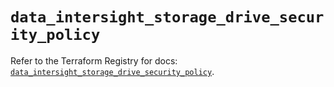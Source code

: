 # `data_intersight_storage_drive_security_policy`

Refer to the Terraform Registry for docs: [`data_intersight_storage_drive_security_policy`](https://registry.terraform.io/providers/ciscodevnet/intersight/1.0.71/docs/data-sources/storage_drive_security_policy).
